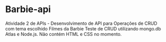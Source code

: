 # Barbie-api
Atividade 2 de APIs -  Desenvolvimento de API para Operações de CRUD com tema escolhido Filmes da Barbie  Teste de CRUD utilizando mongo.db Atlas e Node.js.  Não contém HTML e CSS no momento.
